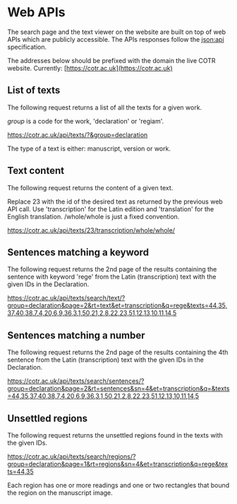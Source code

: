# Web APIs

The search page and the text viewer on the website 
are built on top of web APIs which are
publicly accessible. The APIs responses follow the 
[json:api](https://jsonapi.org/) specification.

The addresses below should be prefixed with the domain the live COTR website.
Currently: [https://cotr.ac.uk](https://cotr.ac.uk)

## List of texts

The following request returns a list of all the texts for a given work.

*group* is a code for the work, 'declaration' or 'regiam'.

https://cotr.ac.uk/api/texts/?&group=declaration

The type of a text is either: manuscript, version or work.

## Text content

The following request returns the content of a given text.

Replace 23 with the id of the desired text as returned by the previous
web API call. Use 'transcription' for the Latin edition and 'translation'
for the English translation. /whole/whole is just a fixed convention.

https://cotr.ac.uk/api/texts/23/transcription/whole/whole/

## Sentences matching a keyword

The following request returns the 2nd page of the results containing 
the sentence with keyword 'rege' from the Latin (transcription) text 
with the given IDs in the Declaration.

https://cotr.ac.uk/api/texts/search/text/?group=declaration&page=2&rt=text&et=transcription&q=rege&texts=44,35,37,40,38,7,4,20,6,9,36,3,1,50,21,2,8,22,23,51,12,13,10,11,14,5

## Sentences matching a number

The following request returns the 2nd page of the results containing 
the 4th sentence from the Latin (transcription) text with the given IDs 
in the Declaration.

https://cotr.ac.uk/api/texts/search/sentences/?group=declaration&page=2&rt=sentences&sn=4&et=transcription&q=&texts=44,35,37,40,38,7,4,20,6,9,36,3,1,50,21,2,8,22,23,51,12,13,10,11,14,5

## Unsettled regions

The following request returns the unsettled regions found in the texts
with the given IDs.

https://cotr.ac.uk/api/texts/search/regions/?group=declaration&page=1&rt=regions&sn=4&et=transcription&q=rege&texts=44,35

Each region has one or more readings and one or two rectangles that bound the
region on the manuscript image.
